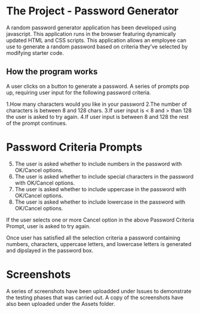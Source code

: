 # The Project - Password Generator

A random password generator application has been developed using javascript. This application runs in the browser featuring dynamically updated HTML and CSS scripts. This application allows an employee can use to generate a random password based on criteria they’ve selected by modifying starter code.

## How the program works

A user clicks on a button to generate a password.
A series of prompts pop up, requiring user input for the following password criteria.

1.How many characters would you like in your password
2.The number of characters is between 8 and 128 chars.
3.If user input is < 8 and > than 128 the user is asked to try again.
4.If user input is between 8 and 128 the rest of the prompt continues.

# Password Criteria Prompts

5. The user is asked whether to include numbers in the password with OK/Cancel options.
6. The user is asked whether to include special characters in the password with OK/Cancel options.
7. The user is asked whether to include uppercase in the password with OK/Cancel options.
8. The user is asked whether to include lowercase in the password with OK/Cancel options.

If the user selects one or more Cancel option in the above Password Criteria Prompt, user is asked to try again.

Once user has satisfied all the selection criteria a password containing numbers, characters, uppercase letters, and lowercase letters is generated and dipslayed in the password box.

# Screenshots

A series of screenshots have been uploadded under Issues to demonstrate the testing phases that was carried out. A copy of the screenshots have also been uploaded under the Assets folder.







